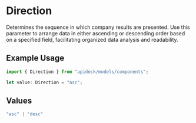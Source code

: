 # Direction

Determines the sequence in which company results are presented. Use this parameter to arrange data in either ascending or descending order based on a specified field, facilitating organized data analysis and readability.

## Example Usage

```typescript
import { Direction } from "apideck/models/components";

let value: Direction = "asc";
```

## Values

```typescript
"asc" | "desc"
```